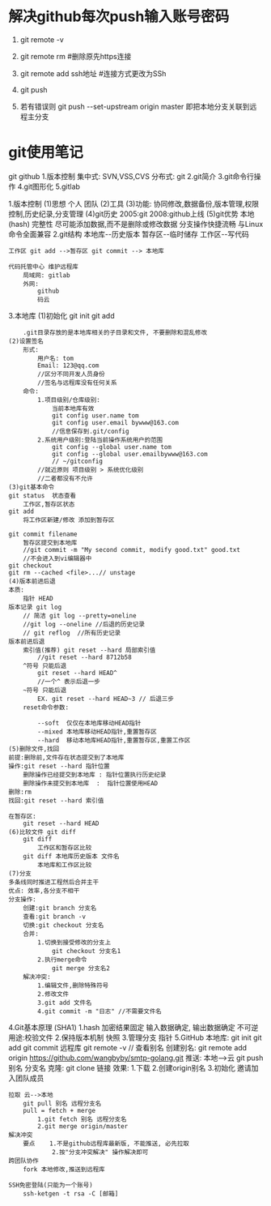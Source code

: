 # 解决github每次push输入账号密码
1. git remote -v 

2. git remote rm <branch> #删除原先https连接
3. git remote add <branch> ssh地址 #连接方式更改为SSh
4. git push <branch>
5. 若有错误则 git push --set-upstream origin master 即把本地分支关联到远程主分支


# git使用笔记
git github
    1.版本控制 
        集中式: SVN,VSS,CVS
        分布式:    git
    2.git简介
    3.git命令行操作
    4.git图形化
    5.gitlab

1.版本控制 
    (1)思想
        个人
        团队
    (2)工具
    (3)功能:
        协同修改,数据备份,版本管理,权限控制,历史纪录,分支管理
    (4)git历史
        2005:git
        2008:github上线
    (5)git优势
        本地 (hash)
        完整性
        尽可能添加数据,而不是删除或修改数据
        分支操作快捷流畅
        与Linux命令全面兼容
2.git结构
    本地库--历史版本
    暂存区--临时储存
    工作区--写代码

    工作区 git add -->暂存区 git commit --> 本地库

    代码托管中心 维护远程库
        局域网: gitlab
        外网:
            github
            码云
3.本地库
    (1)初始化
        git init
        git add 

        .git目录存放的是本地库相关的子目录和文件, 不要删除和混乱修改
    (2)设置签名
        形式:
            用户名: tom
            Email: 123@qq.com 
            //区分不同开发人员身份
            //签名与远程库没有任何关系
        命令: 
            1.项目级别/仓库级别:
                当前本地库有效
                git config user.name tom 
                git config user.email bywww@163.com
                //信息保存到.git/config
            2.系统用户级别:登陆当前操作系统用户的范围
                git config --global user.name tom
                git config --global user.emailbywww@163.com
                // ~/gitconfig
            //就近原则 项目级别 > 系统优化级别
            //二者都没有不允许
    (3)git基本命令
    git status  状态查看 
        工作区,暂存区状态
    git add  
        将工作区新建/修改 添加到暂存区
    
    git commit filename 
        暂存区提交到本地库
        //git commit -m "My second commit, modify good.txt" good.txt
        //不会进入到vi编辑器中
    git checkout
    git rm --cached <file>...// unstage
    (4)版本前进后退
    本质:
        指针 HEAD
    版本记录 git log 
        // 简洁 git log --pretty=oneline
        //git log --oneline //后退的历史记录
        // git reflog  //所有历史记录
    版本前进后退
        索引值(推荐) git reset --hard 局部索引值
            //git reset --hard 8712b58
        ^符号 只能后退 
            git reset --hard HEAD^
            //一个^ 表示后退一步
        ~符号 只能后退
            EX. git reset --hard HEAD~3 // 后退三步
        reset命令参数:
            
            --soft  仅仅在本地库移动HEAD指针
            --mixed 本地库移动HEAD指针,重置暂存区 
            --hard  移动本地库HEAD指针,重置暂存区,重置工作区
    (5)删除文件,找回
    前提:删除前,文件存在状态提交到了本地库
    操作:git reset --hard 指针位置
        删除操作已经提交到本地库 : 指针位置执行历史纪录
        删除操作未提交到本地库  :  指针位置使用HEAD
    删除:rm
    找回:git reset --hard 索引值

    在暂存区:
        git reset --hard HEAD
    (6)比较文件 git diff 
        git diff 
            工作区和暂存区比较
        git diff 本地库历史版本 文件名
            本地库和工作区比较
    (7)分支
    多条线同时推进工程然后合并主干
    优点: 效率,各分支不相干
    分支操作:  
        创建:git branch 分支名
        查看:git branch -v
        切换:git checkout 分支名
        合并:
            1.切换到接受修改的分支上
                git checkout 分支名1 
            2.执行merge命令
                git merge 分支名2
        解决冲突:
            1.编辑文件,删除特殊符号
            2.修改文件
            3.git add 文件名
            4.git commit -m "日志" //不需要文件名
4.Git基本原理 (SHA1)
    1.hash
        加密结果固定
        输入数据确定, 输出数据确定
        不可逆
        用途:校验文件
    2.保持版本机制
        快照
    3.管理分支
        指针
5.GitHub
    本地库:
        git init
        git add
        git commit
    远程库
        git remote -v // 查看别名
        创建别名:
            git remote  add origin https://github.com/wangbyby/smtp-golang.git
    推送:  本地-->云
        git push 别名 分支名
    克隆:
        git clone 链接
        效果: 
            1.下载
            2.创建origin别名
            3.初始化
    邀请加入团队成员
        
    拉取 云-->本地
        git pull 别名 远程分支名
        pull = fetch + merge 
            1.git fetch 别名 远程分支名
            2.git merge origin/master
    解决冲突
        要点    1.不是github远程库最新版, 不能推送, 必先拉取
                2.按"分支冲突解决" 操作解决即可
    跨团队协作
        fork 本地修改,推送到远程库
        
	SSH免密登陆(只能为一个账号)
		ssh-ketgen -t rsa -C [邮箱]
